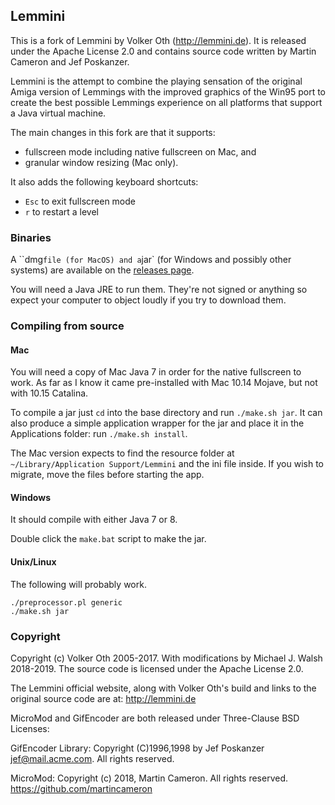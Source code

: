 ## Lemmini

This is a fork of Lemmini by Volker Oth (http://lemmini.de). It is released under the Apache License 2.0 and contains source code written by Martin Cameron and Jef Poskanzer.

Lemmini is the attempt to combine the playing sensation of the original Amiga version of Lemmings with the improved graphics of the Win95 port to create the best possible Lemmings experience on all platforms that support a Java virtual machine.

The main changes in this fork are that it supports:
* fullscreen mode including native fullscreen on Mac, and
* granular window resizing (Mac only).

It also adds the following keyboard shortcuts:
* `Esc` to exit fullscreen mode
* `r` to restart a level

### Binaries

A ``dmg` file (for MacOS) and a `jar` (for Windows and possibly other systems) are available on the [releases page](/mjfwalsh/lemmini/releases).

You will need a Java JRE to run them. They're not signed or anything so expect your computer to object loudly if you try to download them.

### Compiling from source

#### Mac

You will need a copy of Mac Java 7 in order for the native fullscreen to work. As far as I know it came pre-installed with Mac 10.14 Mojave, but not with 10.15 Catalina.

To compile a jar just `cd` into the base directory and run `./make.sh jar`. It can also produce a simple application wrapper for the jar and place it in the Applications folder: run `./make.sh install`.

The Mac version expects to find the resource folder at `~/Library/Application Support/Lemmini` and the ini file inside. If you wish to migrate, move the files before starting the app.

#### Windows

It should compile with either Java 7 or 8.

Double click the `make.bat` script to make the jar.

#### Unix/Linux

The following will probably work.

```
./preprocessor.pl generic
./make.sh jar
```

### Copyright

Copyright (c) Volker Oth 2005-2017. With modifications by Michael J. Walsh 2018-2019. The source code is licensed under the Apache License 2.0.

The Lemmini official website, along with Volker Oth's build and links to the original source code are at: http://lemmini.de

MicroMod and GifEncoder are both released under Three-Clause BSD Licenses:

GifEncoder Library: Copyright (C)1996,1998 by Jef Poskanzer <jef@mail.acme.com>. All rights reserved.

MicroMod: Copyright (c) 2018, Martin Cameron. All rights reserved.
https://github.com/martincameron
